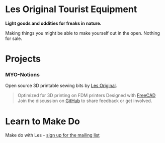 # Les Original Tourist Equipment
**Light goods and oddities for freaks in nature.**

Making things you might be able to make yourself out in the open. Nothing for sale.

# Projects
### MYO-Notions

Open source 3D printable sewing bits by [Les Original](https://www.lesoriginal.com).
> Optimized for 3D printing on FDM printers
> Designed with [FreeCAD](https://www.freecadweb.org/)
> Join the discussion on [GitHub](https://www.github.com/les-original/myo-notions) to share feedback or get involved.


# Learn to Make Do

Make do with Les - [sign up for the mailing list](https://www.lesoriginal.com/sign-up/)
